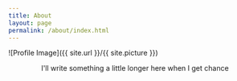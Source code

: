 ```yaml
---
title: About
layout: page
permalink: /about/index.html
---
```

![Profile Image]({{ site.url }}/{{ site.picture }})

<p style="text-align: center;">I'll write something a little longer here when I get chance</p>
